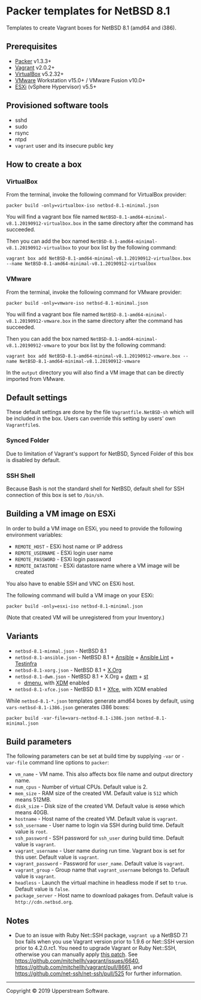 # Packer templates for NetBSD 8.1

Templates to create Vagrant boxes for NetBSD 8.1 (amd64 and i386).


## Prerequisites

* [Packer][] v1.3.3+
* [Vagrant][] v2.0.2+
* [VirtualBox][] v5.2.32+
* [VMware][] Workstation v15.0+ / VMware Fusion v10.0+
* [ESXi][] (vSphere Hypervisor) v5.5+

[ESXi]: http://www.vmware.com/products/vsphere-hypervisor
  "Free VMware vSphere Hypervisor, Free Virtualization (ESXi)"
[Packer]: https://www.packer.io/ "Packer by HashiCorp"
[Vagrant]: https://www.vagrantup.com/ "Vagrant"
[VirtualBox]: https://www.virtualbox.org/ "Oracle VM VirtualBox"
[VMware]: http://www.vmware.com/
  "VMware Virtualization for Desktop &amp; Server, Application, Public &amp; Hybrid Clouds"


## Provisioned software tools

* sshd
* sudo
* rsync
* ntpd
* `vagrant` user and its insecure public key


## How to create a box

### VirtualBox

From the terminal, invoke the following command for VirtualBox provider:

    packer build -only=virtualbox-iso netbsd-8.1-minimal.json

You will find a vagrant box file named `NetBSD-8.1-amd64-minimal-v8.1.20190912-virtualbox.box`
in the same directory after the command has succeeded.

Then you can add the box named `NetBSD-8.1-amd64-minimal-v8.1.20190912-virtualbox`
to your box list by the following command:

    vagrant box add NetBSD-8.1-amd64-minimal-v8.1.20190912-virtualbox.box --name NetBSD-8.1-amd64-minimal-v8.1.20190912-virtualbox

### VMware

From the terminal, invoke the following command for VMware provider:

    packer build -only=vmware-iso netbsd-8.1-minimal.json

You will find a vagrant box file named `NetBSD-8.1-amd64-minimal-v8.1.20190912-vmware.box`
in the same directory after the command has succeeded.

Then you can add the box named `NetBSD-8.1-amd64-minimal-v8.1.20190912-vmware`
to your box list by the following command:

    vagrant box add NetBSD-8.1-amd64-minimal-v8.1.20190912-vmware.box --name NetBSD-8.1-amd64-minimal-v8.1.20190912-vmware

In the `output` directory you will also find a VM image that can be
directly imported from VMware.


## Default settings

These default settings are done by the file `Vagrantfile.NetBSD-sh`
which will be included in the box.  Users can override this setting by
users' own `Vagrantfile`s.

### Synced Folder

Due to limitation of Vagrant's support for NetBSD, Synced Folder of
this box is disabled by default.

### SSH Shell

Because Bash is not the standard shell for NetBSD, default shell for
SSH connection of this box is set to `/bin/sh`.


## Building a VM image on ESXi

In order to build a VM image on ESXi, you need to provide the following
environment variables:

* `REMOTE_HOST` - ESXi host name or IP address
* `REMOTE_USERNAME` - ESXi login user name
* `REMOTE_PASSWORD` - ESXi login password
* `REMOTE_DATASTORE` - ESXi datastore name where a VM image will be
  created

You also have to enable SSH and VNC on ESXi host.

The following command will build a VM image on your ESXi:

    packer build -only=esxi-iso netbsd-8.1-minimal.json

(Note that created VM will be unregistered from your Inventory.)


## Variants

* `netbsd-8.1-minmal.json` - NetBSD 8.1
* `netbsd-8.1-ansible.json` - NetBSD 8.1 + [Ansible][] +
  [Ansible Lint][] + [Testinfra][]
* `netbsd-8.1-xorg.json` - NetBSD 8.1 + [X.Org][]
* `netbsd-8.1-dwm.json` - NetBSD 8.1 + X.Org + [dwm][] + [st][]
  + [dmenu][], with [XDM] enabled
* `netbsd-8.1-xfce.json` - NetBSD 8.1 + [Xfce][], with XDM enabled

While `netbsd-8.1-*.json` templates generate amd64 boxes by default,
using `vars-netbsd-8.1-i386.json` generates i386 boxes:

    packer build -var-file=vars-netbsd-8.1-i386.json netbsd-8.1-minimal.json

[Ansible]: https://www.ansible.com/ "Ansible is Simple IT Automation"
[Ansible Lint]: https://docs.ansible.com/ansible-lint/
  "Ansible Lint Documentation &mdash; Ansible Documentation"
[dmenu]: http://tools.suckless.org/dmenu/ "dmenu | suckless.org tools"
[dwm]: http://dwm.suckless.org/
  "suckless.org dwm - dynamic window manager"
[st]: http://st.suckless.org/ "suckless.org st - simple terminal"
[Testinfra]: https://testinfra.readthedocs.io/en/latest/
  "Testinfra test your infrastructure &#8212; testinfra 3.0.6.dev0+g1fee986.d20190529 documentation"
[X.Org]: https://www.x.org/wiki/ "X.Org"
[XDM]: https://www.x.org/releases/X11R7.6/doc/man/man1/xdm.1.xhtml "XDM"
[Xfce]: http://www.xfce.org/ "Xfce Desktop Environment"


## Build parameters

The following parameters can be set at build time by supplying `-var`
or `-var-file` command line options to `packer`:

* `vm_name` - VM name.  This also affects box file name and output
  directory name.
* `num_cpus` - Number of virtual CPUs.  Default value is 2.
* `mem_size` - RAM size of the created VM.  Default value is `512`
  which means 512MB.
* `disk_size` - Disk size of the created VM.  Default value is `40960`
  which means 40GB.
* `hostname` - Host name of the created VM.  Default value is `vagrant`.
* `ssh_username` - User name to login via SSH during build time.
  Default value is `root`.
* `ssh_password` - SSH password for `ssh_user` during build time.
  Default value is `vagrant`.
* `vagrant_username` - User name during run time.  Vagrant box is set
  for this user.  Default value is `vagrant`.
* `vagrant_password` - Password for `user_name`.  Default value is
  `vagrant`.
* `vagrant_group` - Group name that `vagrant_username` belongs to.
  Default value is `vagrant`.
* `headless` - Launch the virtual machine in headless mode if set to
  `true`.  Default value is `false`.
* `package_server` - Host name to download pakages from.  Default value
  is `http://cdn.netbsd.org`.


## Notes

* Due to an issue with Ruby Net::SSH package, `vagrant up` a NetBSD 7.1
  box fails when you use Vagrant version prior to 1.9.6 or Net::SSH
  version prior to 4.2.0.rc1.  You need to upgrade Vagrant or Ruby
  Net::SSH, otherwise you can manually apply [this patch](../patches/net-ssh.patch).
  See https://github.com/mitchellh/vagrant/issues/6640,
  https://github.com/mitchellh/vagrant/pull/8661, and
  https://github.com/net-ssh/net-ssh/pull/525 for further information.

- - -

Copyright &copy; 2019 Upperstream Software.

